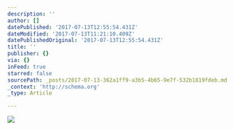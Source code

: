 ```yaml
---
description: ''
author: []
datePublished: '2017-07-13T12:55:54.431Z'
dateModified: '2017-07-13T11:21:10.409Z'
datePublishedOriginal: '2017-07-13T12:55:54.431Z'
title: ''
publisher: {}
via: {}
inFeed: true
starred: false
sourcePath: _posts/2017-07-13-362a1ff9-a3b5-4b65-9e7f-532b1819fdeb.md
_context: 'http://schema.org'
_type: Article

---
```

![](https://the-grid-user-content.s3-us-west-2.amazonaws.com/621ec64c-32dd-4aba-8fa0-22800efc3a31.jpg)